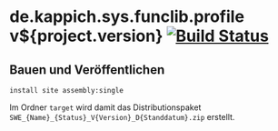 de.kappich.sys.funclib.profile v${project.version} [![Build Status](https://travis-ci.org/datenverteiler/de.kappich.sys.funclib.profile.svg?branch=master)](https://travis-ci.org/datenverteiler/de.kappich.sys.funclib.profile)
=====================================


Bauen und Veröffentlichen
-------------------------

    install site assembly:single

Im Ordner `target` wird damit das Distributionspaket
`SWE_{Name}_{Status}_V{Version}_D{Standdatum}.zip` erstellt.
